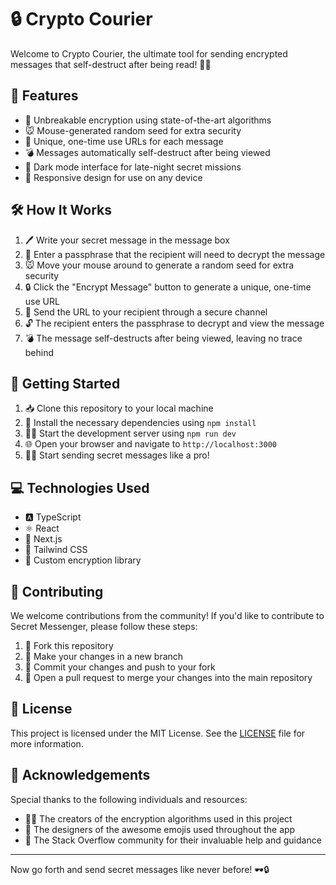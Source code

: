 # 🔒 Crypto Courier

Welcome to Crypto Courier, the ultimate tool for sending encrypted messages that self-destruct after being read! 🚀💥

## 🌟 Features

- 🔐 Unbreakable encryption using state-of-the-art algorithms
- 🐭 Mouse-generated random seed for extra security
- 🔗 Unique, one-time use URLs for each message
- 💣 Messages automatically self-destruct after being viewed
- 🌙 Dark mode interface for late-night secret missions
- 📱 Responsive design for use on any device

## 🛠️ How It Works

1. 🖊️ Write your secret message in the message box
2. 🔑 Enter a passphrase that the recipient will need to decrypt the message
3. 🐭 Move your mouse around to generate a random seed for extra security
4. 🔒 Click the "Encrypt Message" button to generate a unique, one-time use URL
5. 📩 Send the URL to your recipient through a secure channel
6. 🔓 The recipient enters the passphrase to decrypt and view the message
7. 💣 The message self-destructs after being viewed, leaving no trace behind

## 🚀 Getting Started

1. 📥 Clone this repository to your local machine
2. 🔧 Install the necessary dependencies using `npm install`
3. 🏃‍♂️ Start the development server using `npm run dev`
4. 🌐 Open your browser and navigate to `http://localhost:3000`
5. 🕵️‍♂️ Start sending secret messages like a pro!

## 💻 Technologies Used

- 🅰️ TypeScript
- ⚛️ React
- 🔼 Next.js
- 🎨 Tailwind CSS
- 🔐 Custom encryption library

## 🤝 Contributing

We welcome contributions from the community! If you'd like to contribute to Secret Messenger, please follow these steps:

1. 🍴 Fork this repository
2. 🔨 Make your changes in a new branch
3. 💾 Commit your changes and push to your fork
4. 🔀 Open a pull request to merge your changes into the main repository

## 📜 License

This project is licensed under the MIT License. See the [LICENSE](LICENSE) file for more information.

## 🙏 Acknowledgements

Special thanks to the following individuals and resources:

- 🧙‍♂️ The creators of the encryption algorithms used in this project
- 🎨 The designers of the awesome emojis used throughout the app
- 📖 The Stack Overflow community for their invaluable help and guidance

---

Now go forth and send secret messages like never before! 🕶️🔒